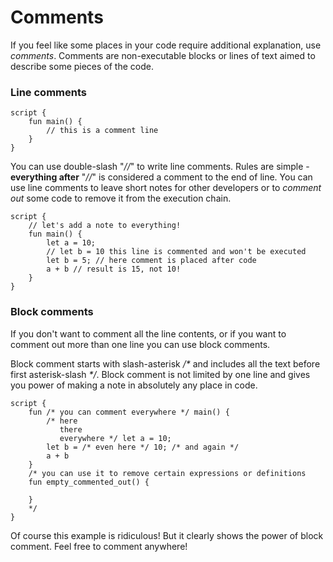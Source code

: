 # Comments

If you feel like some places in your code require additional explanation, use *comments*. Comments are non-executable blocks or lines of text aimed to describe some pieces of the code.

### Line comments

```Move
script {
    fun main() {
        // this is a comment line
    }
}
```

You can use double-slash "*//*" to write line comments. Rules are simple - **everything after** "*//*" is considered a comment to the end of line. You can use line comments to leave short notes for other developers or to *comment out* some code to remove it from the execution chain.

```Move
script {
    // let's add a note to everything!
    fun main() {
        let a = 10;
        // let b = 10 this line is commented and won't be executed
        let b = 5; // here comment is placed after code
        a + b // result is 15, not 10!
    }
}
```

### Block comments

If you don't want to comment all the line contents, or if you want to comment out more than one line you can use block comments.

Block comment starts with slash-asterisk */\** and includes all the text before first asterisk-slash *\*/*. Block comment is not limited by one line and gives you power of making a note in absolutely any place in code.

```Move
script {
    fun /* you can comment everywhere */ main() {
        /* here
           there
           everywhere */ let a = 10;
        let b = /* even here */ 10; /* and again */
        a + b
    }
    /* you can use it to remove certain expressions or definitions
    fun empty_commented_out() {

    }
    */
}
```

Of course this example is ridiculous! But it clearly shows the power of block comment. Feel free to comment anywhere!
